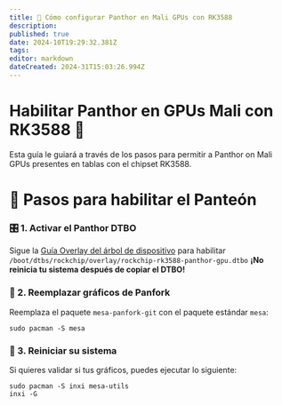```yaml
---
title: 🐾 Cómo configurar Panthor en Mali GPUs con RK3588
description:
published: true
date: 2024-10T19:29:32.381Z
tags:
editor: markdown
dateCreated: 2024-31T15:03:26.994Z
---
```


# Habilitar Panthor en GPUs Mali con RK3588 🚀

Esta guía le guiará a través de los pasos para permitir a Panthor on Mali GPUs presentes en tablas con el chipset RK3588.

# 🔧 Pasos para habilitar el Panteón

### 🎛️ 1. Activar el Panthor DTBO

Sigue la [Guía Overlay del árbol de dispositivo](https://wiki.bredos.org/en/how-to/how-to-enable-dtbos) para habilitar
`/boot/dtbs/rockchip/overlay/rockchip-rk3588-panthor-gpu.dtbo`
**¡No reinicia tu sistema después de copiar el DTBO!**

### 🔄 2. Reemplazar gráficos de Panfork

Reemplaza el paquete `mesa-panfork-git` con el paquete estándar `mesa`:

```
sudo pacman -S mesa
```

### 🔁 3. Reiniciar su sistema

Si quieres validar si tus gráficos, puedes ejecutar lo siguiente:

```
sudo pacman -S inxi mesa-utils
inxi -G
```